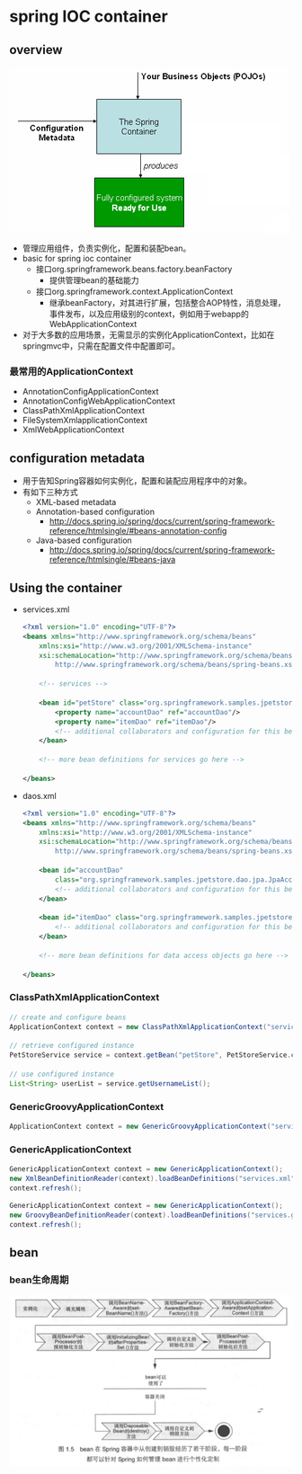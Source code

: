# spring IOC container
## overview
![](./image/springcontainer.png)
* 管理应用组件，负责实例化，配置和装配bean。
* basic for spring ioc container
    * 接口org.springframework.beans.factory.beanFactory
        * 提供管理bean的基础能力
    * 接口org.springframework.context.ApplicationContext
        * 继承beanFactory，对其进行扩展，包括整合AOP特性，消息处理，事件发布，以及应用级别的context，例如用于webapp的WebApplicationContext
* 对于大多数的应用场景，无需显示的实例化ApplicationContext，比如在springmvc中，只需在配置文件中配置即可。
### 最常用的ApplicationContext
* AnnotationConfigApplicationContext
* AnnotationConfigWebApplicationContext
* ClassPathXmlApplicationContext
* FileSystemXmlapplicationContext
* XmlWebApplicationContext
## configuration metadata
* 用于告知Spring容器如何实例化，配置和装配应用程序中的对象。
* 有如下三种方式
    * XML-based metadata
    * Annotation-based configuration
        * http://docs.spring.io/spring/docs/current/spring-framework-reference/htmlsingle/#beans-annotation-config
    * Java-based configuration
        * http://docs.spring.io/spring/docs/current/spring-framework-reference/htmlsingle/#beans-java

## Using the container
* services.xml
    ```xml
    <?xml version="1.0" encoding="UTF-8"?>
    <beans xmlns="http://www.springframework.org/schema/beans"
        xmlns:xsi="http://www.w3.org/2001/XMLSchema-instance"
        xsi:schemaLocation="http://www.springframework.org/schema/beans
            http://www.springframework.org/schema/beans/spring-beans.xsd">

        <!-- services -->

        <bean id="petStore" class="org.springframework.samples.jpetstore.services.PetStoreServiceImpl">
            <property name="accountDao" ref="accountDao"/>
            <property name="itemDao" ref="itemDao"/>
            <!-- additional collaborators and configuration for this bean go here -->
        </bean>

        <!-- more bean definitions for services go here -->

    </beans>
    ```
* daos.xml
    ```xml
    <?xml version="1.0" encoding="UTF-8"?>
    <beans xmlns="http://www.springframework.org/schema/beans"
        xmlns:xsi="http://www.w3.org/2001/XMLSchema-instance"
        xsi:schemaLocation="http://www.springframework.org/schema/beans
            http://www.springframework.org/schema/beans/spring-beans.xsd">

        <bean id="accountDao"
            class="org.springframework.samples.jpetstore.dao.jpa.JpaAccountDao">
            <!-- additional collaborators and configuration for this bean go here -->
        </bean>

        <bean id="itemDao" class="org.springframework.samples.jpetstore.dao.jpa.JpaItemDao">
            <!-- additional collaborators and configuration for this bean go here -->
        </bean>

        <!-- more bean definitions for data access objects go here -->

    </beans>
    ```
### ClassPathXmlApplicationContext
```java
// create and configure beans
ApplicationContext context = new ClassPathXmlApplicationContext("services.xml", "daos.xml");

// retrieve configured instance
PetStoreService service = context.getBean("petStore", PetStoreService.class);

// use configured instance
List<String> userList = service.getUsernameList();
```
### GenericGroovyApplicationContext
```java
ApplicationContext context = new GenericGroovyApplicationContext("services.groovy", "daos.groovy");
```
### GenericApplicationContext
```java
GenericApplicationContext context = new GenericApplicationContext();
new XmlBeanDefinitionReader(context).loadBeanDefinitions("services.xml", "daos.xml");
context.refresh();
```
```java
GenericApplicationContext context = new GenericApplicationContext();
new GroovyBeanDefinitionReader(context).loadBeanDefinitions("services.groovy", "daos.groovy");
context.refresh();
```

## bean
### bean生命周期 
![bean lifecycle](./image/bean-lifecycle.jpg)







